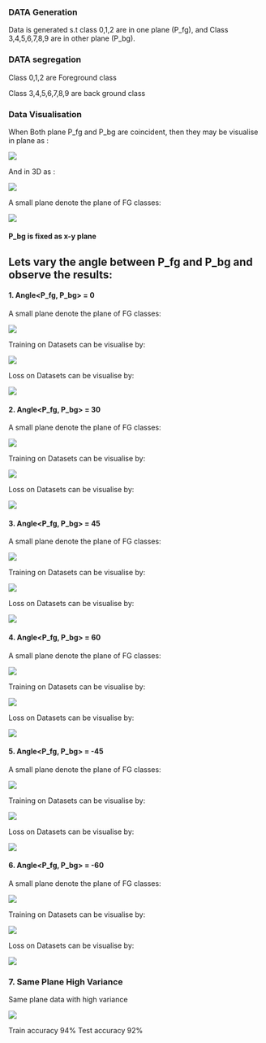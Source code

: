 ### DATA Generation
Data is generated s.t class 0,1,2 are in one plane (P_fg), and Class 3,4,5,6,7,8,9 are in other plane (P_bg).

### DATA segregation
Class 0,1,2 are Foreground class

Class 3,4,5,6,7,8,9 are back ground class

### Data Visualisation
When Both plane P_fg and P_bg are coincident, then they may be visualise in plane as :

![](./plots_and_images/data_coincident.png)

And in 3D as :

![](./plots_and_images/3d_visual.png)

A small plane denote the plane of FG classes:

![](./plots_and_images/fg_visual.png)

#### P_bg is fixed as x-y plane

## Lets vary the angle between P_fg and P_bg and observe the results:

#### 1. Angle<P_fg, P_bg> = 0

A small plane denote the plane of FG classes:

![](./plots_and_images/fg_visual.png)

Training on Datasets can be visualise by:

![](./plots_and_images/train_0.png)

Loss on Datasets can be visualise by:

![](./plots_and_images/loss_0.png)

#### 2. Angle<P_fg, P_bg> = 30

A small plane denote the plane of FG classes:

![](./plots_and_images/fg_visual_30.png)

Training on Datasets can be visualise by:

![](./plots_and_images/train30.png)

Loss on Datasets can be visualise by:

![](./plots_and_images/loss_30.png)

#### 3. Angle<P_fg, P_bg> = 45

A small plane denote the plane of FG classes:

![](./plots_and_images/fg_visual_45.png)

Training on Datasets can be visualise by:

![](./plots_and_images/train_45.png)

Loss on Datasets can be visualise by:

![](./plots_and_images/loss_45.png)


#### 4. Angle<P_fg, P_bg> = 60

A small plane denote the plane of FG classes:

![](./plots_and_images/fg_visual_60.png)

Training on Datasets can be visualise by:

![](./plots_and_images/train_60.png)

Loss on Datasets can be visualise by:

![](./plots_and_images/loss_60.png)


#### 5. Angle<P_fg, P_bg> = -45

A small plane denote the plane of FG classes:

![](./plots_and_images/fg_visual_m_45.png)

Training on Datasets can be visualise by:

![](./plots_and_images/train_m_45.png)

Loss on Datasets can be visualise by:

![](./plots_and_images/loss_m_45.png)

#### 6. Angle<P_fg, P_bg> = -60

A small plane denote the plane of FG classes:

![](./plots_and_images/fg_visual_m_60.png)

Training on Datasets can be visualise by:

![](./plots_and_images/train_m_60.png)

Loss on Datasets can be visualise by:

![](./plots_and_images/loss_m_60.png)

 ### 7. Same Plane High Variance 
 
 Same plane data with high variance
 
 ![](./plots_and_images/same_plane_var.png)
 
 Train accuracy 94%
 Test accuracy 92%
